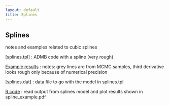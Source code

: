 ```yaml
---
layout: default
title: Splines
---
```


Splines
-------

notes and examples related to cubic splines

[splines.tpl]
: ADMB code with a spline (very rough)

[Example results](spline_example.pdf)
: notes: grey lines are from MCMC samples, third derivative looks rough only because of numerical precision

[splines.dat]
: data file to go with the model in splines.tpl

[R code](splines_code.R)
: read output from splines model and plot results shown in spline_example.pdf
